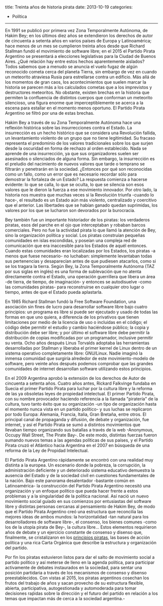 title: Treinta años de historia pirata
date: 2013-10-19
categories:
  - Política
---
En 1991 se publicó por primera vez Zona Temporalmente Autónoma, de Hakim Bey; en los últimos diez años se extendieron los derechos de autor de cincuenta a setenta años en varios países de Europa y Latinoamérica; hace menos de un mes se cumplieron treinta años desde que Richard Stallman fundó el movimiento de software libre; en el 2015 el Partido Pirata Argentino se presentará a elecciones legislativas para la Ciudad de Buenos Aires. ¿Qué relación hay entre estos hechos aparentemente aislados? Todos sabemos que a menudo se anuncia el vuelo fugaz de algún reconocido cometa cerca del planeta Tierra, sin embargo de vez en cuando un meteorito atraviesa Rusia para estrellarse contra un edificio. Más allá de los momentos de gran caos, los acontecimientos que suelen marcar la historia se parecen más a los calculados cometas que a los imprevistos y destructores meteoritos. No obstante, existen brechas en la historia que permiten la confluencia de distintos cuerpos que conforman un meteorito silencioso, una figura enorme que imperceptiblemente se acerca a la escena para estallar en el momento menos oportuno. El Partido Pirata Argentino se filtró por una de estas brechas.

<!-- more -->

Hakim Bey a través de su Zona Temporalmente Autónoma hace una reflexión histórica sobre las insurrecciones contra el Estado. La insurrección es un hecho histórico que se considera una Revolución fallida, un levantamiento violento de un grupo que no tiene legitimidad. Su fracaso representa el predominio de los valores tradicionales sobre los que surjen desde la oscuridad en forma de rechazo al orden establecido. Nada se aprende de una insurrección, ya que sus organizadores suelen ser asesinados o silenciados de alguna forma. Sin embargo, la insurrección es el preludio del nacimiento de nuevos valores que tarde o temprano se filtrarán y penetrarán en la sociedad. ¿Entonces por qué son reconocidas como un fallo, como un error que es necesario recordar sólo para demostrar la fortaleza de un Estado? La respuesta comienza a hacerse evidente: lo que se calla, lo que se oculta, lo que se silencia son esos valores que le dieron la fuerza a ese movimiento innovador. Por otro lado, la historia nos muestra que muchas veces si la Revolución triunfa -cuando lo hace-, el resultado es un Estado aún más violento, centralizado y coercitivo que el anterior. Las libertades que se habían ganado quedan suprimidas, los valores por los que se lucharon son devorados por la burocracia.

Bey también fue un importante historiador de los piratas: los verdaderos piratas, esos del parche en el ojo que interceptaban y robaban barcos comerciales. Pero no fue la actividad pirata lo que llamó la atención de Bey, sino la organización política y social. Los piratas construían pequeñas comunidades en islas escondidas, y poseían una compleja red de comunicación que era inaccesible para los Estados de aquél entonces. Cuando estas comunidades eran localizadas por los Estados, los piratas -a menos que fuese necesario- no luchaban: simplemente levantaban todas sus pertenencias y desaparecían antes de que pudiesen atacarlos, como si se los tragara la tierra. Según Bey, la Zona Temporalmente Autónoma (TAZ por sus siglas en inglés) es una forma de sublevación que no atenta directamente contra el Estado, una operación guerrillera que libera un área -de tierra, de tiempo, de imaginación- y entonces se autodisuelve -como las comunidades piratas- para reconstruirse en cualquier otro lugar o tiempo, antes de que el Estado pueda aplastarla.

En 1985 Richard Stallman fundó la Free Software Foundation, una asociación sin fines de lucro para desarrollar software libre bajo cuatro principios: un programa es libre si puede ser ejecutado y usado de todas las formas en que uno quiera, a diferencia de los privativos que tienen limitaciones por medio de la licencia de uso o incluidas en el código; el código debe permitir el estudio y cambio haciéndose público; la copia y distribución debe ser libre; y por último el software libre debe permitir la distribución de copias modificadas por un programador, inclusive permitir su venta. Ocho años después Linus Torvalds adoptaba las herramientas desarrolladas por Stallman y liberaba el primer kernel de Linux dentro de un sistema operativo completamente libre: GNU/Linux. Nadie imaginó la inmensa comunidad que surgiría alrededor de este movimiento-modelo de software, pero veinte años después podemos comprobar que las grandes comunidades de internet desarrollan software utilizando estos principios.

En el 2009 Argentina aprobó la extensión de los derechos de Autor de cincuenta a setenta años. Cuatro años antes, Rickard Falkvinge fundaba en Suecia el primer Partido Pirata para luchar por la cultura libre y la reforma de las ya obsoletas leyes de propiedad intelectual. El primer Partido Pirata, con su nombre provocador haciendo referencia a la llamada "piratería" de la cultura, tuvo tanto éxito que su organización -un tipo de organización hasta el momento nunca vista en un partido político- y sus luchas se replicaron por todo Europa: Alemania, Francia, Italia, Gran Bretaña, entre otros. El principal canal de propaganda y difusión, de debate y organización, fue internet, y así el Partido Pirata se sumó a distintos movimientos que llevaban tiempo organizando sus batallas a través de la web -Anonymous, Occupy Wall Street, The Pirate Bay-. De este modo, distintas fuerzas fueron sumando nuevos temas a las agendas políticas de sus países, y el Partido Pirata cruzó el Atlántico hacia Argentina en el 2007 en búsqueda de una reforma de la Ley de Propidad Intelectual.

El Partido Pirata Argentino rápidamente se encontró con una realidad muy distinta a la europea. Un escenario donde la pobreza, la corrupción, la administración deficiente y un deteriorado sistema educativo demuestra la ausencia del Estado y de la sociedad civil en cuestiones fundamentales de la nación. Bajo este panorama desalentador -bastante común en Latinoamérica- la construcción del Partido Pirata Argentino necesitó una organización y un enfoque político que pueda hacer frente a estos problemas y a la singularidad de la política nacional. Así nació un nuevo movimiento social guíado en sus comienzos por entusiastas del software libre y distintas personas cercanas al pensamiento de Hakim Bey, de modo que el Partido Pirata Argentino creó una estructura que reconcilia las mejores ideas de ambos mundos: la horizontalidad -tan natural para los desarrolladores de software libre-, el consenso, los bienes comunes -como los de la utopía pirata de Bey-, la cultura libre... Estos elementos requirieron años de debate y un ejercicio constante de consenso y disenso que, finalmente, se cristalizaron en los [principios piratas](http://partidopirata.com.ar/principios-piratas/), las bases de acción política y una rica Carta Orgánica que describe la estructura y organización del partido.

Por fin los piratas estuvieron listos para dar el salto de movimiento social a partido político y así meterse de lleno en la agenda política, para participar activamente de debates instaurados en la sociedad, para sentar una posición partidaria a través de los mecanismos de consenso y disenso preestablecidos. Con vistas al 2015, los piratas argentinos cosechan los frutos del trabajo de años y sacan provecho de su estructura flexible, abierta, participativa, autogestionada y automoderada para tomar decisiones raṕidas sobre la dirección y el futuro del partido en relación a los temas que impactan más de cerca a la sociedad argentina.-

